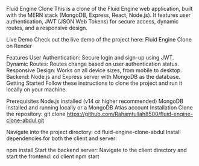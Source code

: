 Fluid Engine Clone
This is a clone of the Fluid Engine web application, built with the MERN stack (MongoDB, Express, React, Node.js). It features user authentication, JWT (JSON Web Tokens) for secure access, dynamic routes, and a responsive design.

Live Demo
Check out the live demo of the project here: Fluid Engine Clone on Render

Features
User Authentication: Secure login and sign-up using JWT.
Dynamic Routes: Routes change based on user authentication status.
Responsive Design: Works on all device sizes, from mobile to desktop.
Backend: Node.js and Express server with MongoDB as the database.
Getting Started
Follow these instructions to clone the project and run it locally on your machine.

Prerequisites
Node.js installed (v14 or higher recommended)
MongoDB installed and running locally or a MongoDB Atlas account
Installation
Clone the repository: git clone https://github.com/Rahamtullah8500/fluid-engine-clone-abdul.git

Navigate into the project directory:
cd fluid-engine-clone-abdul
Install dependencies for both the client and server:

npm install
Start the backend server:
Navigate to the client directory and start the frontend:
cd client
npm start
